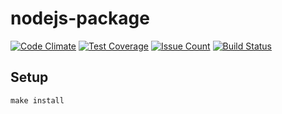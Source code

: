 # nodejs-package

[![Code Climate](https://codeclimate.com/github/A1ekseiFedorov/project-lvl1-s116/badges/gpa.svg)](https://codeclimate.com/github/A1ekseiFedorov/project-lvl1-s116)
[![Test Coverage](https://codeclimate.com/github/codeclimate/codeclimate/badges/coverage.svg)](https://codeclimate.com/github/codeclimate/codeclimate/coverage)
[![Issue Count](https://codeclimate.com/github/codeclimate/codeclimate/badges/issue_count.svg)](https://codeclimate.com/github/codeclimate/codeclimate)
[![Build Status](https://travis-ci.org/hexlet-boilerplates/nodejs-package.svg?branch=master)](https://travis-ci.org/hexlet-boilerplates/nodejs-package)

## Setup

```
make install
```

